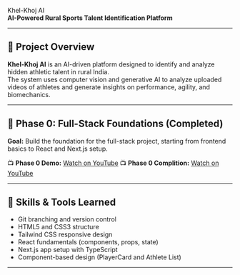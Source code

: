  Khel-Khoj AI  
**AI-Powered Rural Sports Talent Identification Platform**  

---

## 📘 Project Overview  
**Khel-Khoj AI** is an AI-driven platform designed to identify and analyze hidden athletic talent in rural India.  
The system uses computer vision and generative AI to analyze uploaded videos of athletes and generate insights on performance, agility, and biomechanics.  

---

## 🚀 Phase 0: Full-Stack Foundations (Completed)  

**Goal:** Build the foundation for the full-stack project, starting from frontend basics to React and Next.js setup.  

📺 **Phase 0 Demo:** [Watch on YouTube](https://youtu.be/z42sB5U2uBs)
📺 **Phase 0 Complition:** [Watch on YouTube](https://youtube.com/watch?v=G9LwZTewilo&feature=shared)

---

## 🧠 Skills & Tools Learned  
- Git branching and version control  
- HTML5 and CSS3 structure  
- Tailwind CSS responsive design  
- React fundamentals (components, props, state)  
- Next.js app setup with TypeScript  
- Component-based design (PlayerCard and Athlete List)

---

